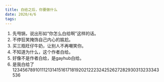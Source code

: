 ```yaml
---
title: 白给之后，你要做什么
date: 2020/4/6
tags:
---
```


1. 先甩锅，说出形如“你怎么白给啊”这样的话。
2. 不停狂笑掩饰自己内心的尴尬。
3. 买三瓶旺仔牛奶，让别人不再嘲笑你。
4. 不知道为什么，这个作者白给。
5. 好像不是作者白给，是gayhub白给。
6. 是我白给了123456789101112131415161718192021222324252627282930313233343536
